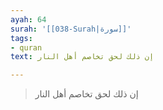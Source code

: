 ```yaml
---
ayah: 64
surah: '[[038-Surah|سورة]]'
tags:
- quran
text: إن ذلك لحق تخاصم أهل النار

---
```

> إن ذلك لحق تخاصم أهل النار
